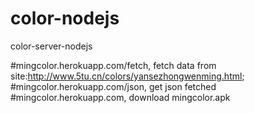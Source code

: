 color-nodejs
============

color-server-nodejs

#mingcolor.herokuapp.com/fetch, fetch data from site:http://www.5tu.cn/colors/yansezhongwenming.html;
#mingcolor.herokuapp.com/json, get json fetched
#mingcolor.herokuapp.com, download mingcolor.apk
